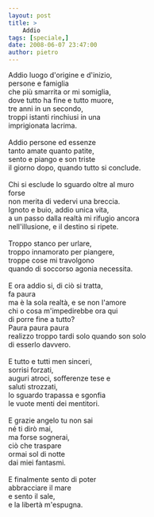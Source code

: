 ```yaml
---
layout: post
title: >
    Addio
tags: [speciale,]
date: 2008-06-07 23:47:00
author: pietro
---
```

Addio luogo d'origine e d'inizio,<br/>persone e famiglia<br/>che più smarrita or mi somiglia,<br/>dove tutto ha fine e tutto muore,<br/>tre anni in un secondo,<br/>troppi istanti rinchiusi in una<br/>imprigionata lacrima.<br/><br/>Addio persone ed essenze<br/>tanto amate quanto patite,<br/>sento e piango e son triste<br/>il giorno dopo, quando tutto si conclude.<br/><br/>Chi si esclude lo sguardo oltre  al muro<br/>forse<br/>non merita di vedervi una breccia.<br/>Ignoto e buio, addio unica vita,<br/>a un passo dalla realtà mi rifugio ancora<br/>nell'illusione, e il destino si ripete.<br/><br/>Troppo stanco per urlare,<br/>troppo innamorato per piangere,<br/>troppe cose mi travolgono<br/>quando di soccorso agonia necessita.<br/><br/>E ora addio si, di ciò si tratta,<br/>fa paura<br/>ma è la sola realtà, e se non l'amore<br/>chi o cosa m'impedirebbe ora qui<br/>di porre fine a tutto?<br/>Paura paura paura<br/>realizzo troppo tardi solo quando son solo<br/>di esserlo davvero.<br/><br/>E tutto e tutti men sinceri,<br/>sorrisi forzati,<br/>auguri atroci, sofferenze tese e<br/>saluti strozzati,<br/>lo sguardo trapassa e sgonfia<br/>le vuote menti dei mentitori.<br/><br/>E grazie angelo tu non sai<br/>né ti dirò mai,<br/>ma forse sognerai,<br/>ciò che traspare<br/>ormai sol di notte<br/>dai miei fantasmi.<br/><br/>E finalmente sento di poter<br/>abbracciare il mare<br/>e sento il sale,<br/>e la libertà m'espugna.
